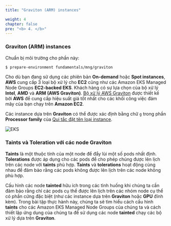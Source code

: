 ```yaml
---
title: "Graviton (ARM) instances"

weight: 4
chapter: false
pre: "<b> 4. </b>"
---
```


### Graviton (ARM) instances

Chuẩn bị môi trường cho phần này:

```bash timeout=600 wait=30
$ prepare-environment fundamentals/mng/graviton
```

Cho dù bạn đang sử dụng các phiên bản **On-demand** hoặc **Spot instances**, **AWS** cung cấp 3 loại bộ xử lý cho **EC2** cũng như các Amazon EKS Managed Node Groups **EC2-backed EKS**. Khách hàng có sự lựa chọn của bộ xử lý **Intel**, **AMD** và **ARM (AWS Graviton)**. [Bộ xử lý AWS Graviton](https://aws.amazon.com/ec2/graviton/) được thiết kế bởi **AWS** để cung cấp hiệu suất giá tốt nhất cho các khối công việc đám mây của bạn chạy trên **Amazon EC2**.

Các instance dựa trên **Graviton** có thể được xác định bằng chữ `g` trong phần **Processor family** của [Qui tắc đặt tên loại instance](https://docs.aws.amazon.com/AWSEC2/latest/UserGuide/instance-types.html#instance-type-names).

![EKS](../../images/4/00010.png?featherlight=false&width=30pc)

### Taints và Toleration với các node Graviton

**Taints** là một thuộc tính của một node để đẩy lùi một số pods nhất định. **Tolerations** được áp dụng cho các pods để cho phép chúng được lên lịch trên các node với **taints** phù hợp. **Taints** và **tolerations** hoạt động cùng nhau để đảm bảo rằng các pods không được lên lịch trên các node không phù hợp.

Cấu hình các node **tainted** hữu ích trong các tình huống khi chúng ta cần đảm bảo rằng chỉ các pods cụ thể được lên lịch trên các nhóm node cụ thể có phần cứng đặc biệt (như các instance dựa trên **Graviton** hoặc **GPU** đính kèm). Trong bài tập thực hành này, chúng ta sẽ tìm hiểu cách cấu hình **taints** cho các Amazon EKS Managed Node Groups của chúng ta và cách thiết lập ứng dụng của chúng ta để sử dụng các node **tainted** chạy các bộ xử lý dựa trên **Graviton**.
